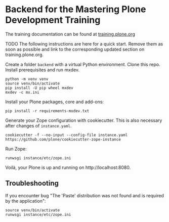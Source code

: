 # Backend for the Mastering Plone Development Training

The training documentation can be found at [training.plone.org](https://training.plone.org)

TODO The following instructions are here for a quick start.
Remove them as soon as possible and link to the corresponding updated section on training.plone.org.

Create a folder `backend` with a virtual Python environment.
Clone this repo.
Install prerequisites and run mxdev.

```shell
python -m venv venv
source venv/bin/activate
pip install -U pip wheel mxdev
mxdev -c mx.ini
```

Install your Plone packages, core and add-ons:

```shell
pip install -r requirements-mxdev.txt
```

Generate your Zope configuration with cookiecutter.
This is also necessary after changes of `instance.yaml`.

```shell
cookiecutter -f --no-input --config-file instance.yaml https://github.com/plone/cookiecutter-zope-instance
```

Run Zope:

```shell
runwsgi instance/etc/zope.ini
```

Voilà, your Plone is up and running on http://localhost:8080.

## Troubleshooting

If you encounter bug "The 'Paste' distribution was not found and is required by the application":

```shell
source venv/bin/activate
runwsgi instance/etc/zope.ini
```

